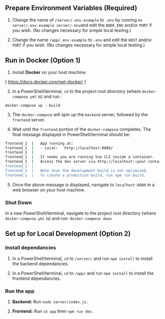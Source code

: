 ## Prepare Environment Variables (Required)

1. Change the name of `/server/.env.example` to `.env` by running `mv server/.env.example server/.env`and edit the `NODE_ENV` and/or `PORT` if you wish. (No changes necessary for simple local testing.)

1. Change the name `/app/.env.example` to `.env` and edit the `HOST` and/or `PORT` if you wish. (No changes necessary for simple local testing.)

## Run in Docker (Option 1)

1. Install **Docker** on your host machine.

[ https://docs.docker.com/get-docker/ ]

2. In a PowerShell/terminal, `cd` to the project root directory (where `docker-compose.yml` is) and run :

`docker-compose up --build`

3. The `docker-compose` will spin up the `backend` server, followed by the `frontend` server.

4. Wait until the `frontend` portion of the `docker-compose` completes. The final message displayed in PowerShell/terminal should be:

```bash
frontend_1  |   App running at:
frontend_1  |   - Local:   http://localhost:8080/
frontend_1  |
frontend_1  |   It seems you are running Vue CLI inside a container.
frontend_1  |   Access the dev server via http://localhost:<your container's external mapped port>/
frontend_1  |
frontend_1  |   Note that the development build is not optimized.
frontend_1  |   To create a production build, run npm run build.
```

5. Once the above message is displayed, navigate to `localhost:8080` in a web browser on your host machine.

### Shut Down
In a new PowerShell/terminal, navigate to the project root directory (where `docker-compose.yml` is) and run:
`docker-compose down`

## Set up for Local Development (Option 2)

### Install dependancies

1. In a PowerShell/terminal, `cd` to `/server/` and run `npm install` to install the backend dependancies.

1. In a PowerShell/terminal, `cd` to `/app/` and run `npm install` to install the frontend dependancies.

### Run the app

1. **Backend:** Run `node server/index.js`.

1. **Frontend:** Run `cd app` then `npm run dev`.
